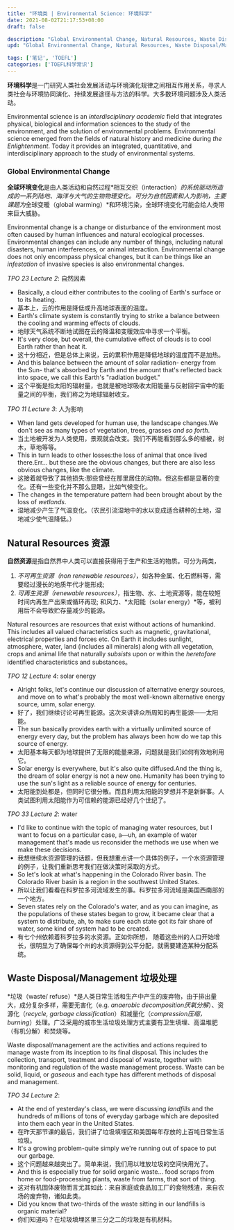 ```yaml
---
title: "环境类 | Environmental Science: 环境科学"
date: 2021-08-02T21:17:53+08:00
draft: false

description: "Global Environmental Change, Natural Resources, Waste Disposal/Management."
upd: "Global Environmental Change, Natural Resources, Waste Disposal/Management."

tags: ['笔记', 'TOEFL']
categories: ['TOEFL科学常识']
---
```


<!--more-->

**环境科学**是一门研究人类社会发展活动与环境演化规律之间相互作用关系，寻求人类社会与环境协同演化、持续发展途径与方法的科学。大多数环境问题涉及人类活动。

Environmental science is an *interdisciplinary academic* field that integrates physical, biological and information sciences to the study of the environment, and the solution of environmental problems. Environmental science emerged from the fields of natural history and medicine during *the Enlightenment*. Today it provides an integrated, quantitative, and interdisciplinary approach to the study of environmental systems.

### Global Environmental Change

**全球环境变化**是由人类活动和自然过程*相互交织（interaction）*的系统驱动所造成的一系列陆地、海洋与大气的生物物理变化。可分为自然因素和人为影响，主要课题为*全球变暖（global warming）*和环境污染，全球环境变化可能会给人类带来巨大威胁。

Environmental change is a change or disturbance of the environment most often caused by human influences and natural ecological processes. Environmental changes can include any number of things, including natural disasters, human interferences, or animal interaction. Environmental change does not only encompass physical changes, but it can be things like an *infestation* of invasive species is also environmental changes.

*TPO 23 Lecture 2*: 自然因素

- Basically, a cloud either contributes to the cooling of Earth's surface or to its heating. 
- 基本上，云的作用是降低或升高地球表面的温度。
- Earth's climate system is constantly trying to strike a balance between the cooling and warming effects of clouds. 
- 地球天气系统不断地试图在云的降温和变暖效应中寻求一个平衡。
- It's very close, but overall, the cumulative effect of clouds is to cool Earth rather than heat it.
-  这十分相近，但是总体上来说，云的累积作用是降低地球的温度而不是加热。
- And this balance between the amount of solar radiation- energy from the Sun- that's absorbed by Earth and the amount that's reflected back into space, we call this Earth's  "radiation budget." 
- 这个平衡是指太阳的辐射量，也就是被地球吸收太阳能量与反射回宇宙中的能量之间的平衡，我们称之为地球辐射收支。

*TPO 11 Lecture 3*: 人为影响

- When land gets developed for human use, the landscape changes.We don't see as many types of vegetation, trees, grasses *and so forth*. 
- 当土地被开发为人类使用，景观就会改变。我们不再能看到那么多的植被，树木，草地等等。
- This in turn leads to other losses:the loss of animal that once lived there.Err... but these are the obvious changes, but there are also less obvious changes, like the climate. 
- 这接着就导致了其他损失:那些曾经在那里居住的动物。但这些都是显著的变化。还有一些变化并不那么显眼，比如气候变化。
- The changes in the temperature pattern had been brought about by the loss of *wetlands*. 
- 湿地减少产生了气温变化。（农民引流湿地中的水以变成适合耕种的土地，湿地减少使气温降低。）

## Natural Resources 资源

**自然资源**是指自然界中人类可以直接获得用于生产和生活的物质。可分为两类，

1. *不可再生资源（non renewable resources）*，如各种金属、化石燃料等，需要经过漫长的地质年代才能形成;
2. *可再生资源（renewable resources）*，指生物、水、土地资源等，能在较短时间内再生产出来或循环再现; 和风力、*太阳能（solar energy）*等，被利用后不会导致贮存量减少的能源。

Natural resources are resources that exist without actions of humankind. This includes all valued characteristics such as magnetic, gravitational, electrical properties and forces etc. On Earth it includes sunlight, atmosphere, water, land (includes all minerals) along with all vegetation, crops and animal life that naturally *subsists* upon or within the *heretofore* identified characteristics and substances。

*TPO 12 Lecture 4*: solar energy

- Alright folks, let's continue our discussion of alternative energy sources, and move on to what's probably the most well-known alternative energy source, umm, solar energy. 
- 好了，我们继续讨论可再生能源。这次来讲讲众所周知的再生能源——太阳能。
- The sun basically provides earth with a virtually unlimited source of energy every day, but the problem has always been how do we tap this source of energy. 
- 太阳基本每天都为地球提供了无限的能量来源，问题就是我们如何有效地利用它。
- Solar energy is everywhere, but it's also quite diffused.And the thing is, the dream of solar energy is not a new one. Humanity has been trying to use the sun's light as a reliable source of energy for centuries. 
- 太阳能到处都是，但同时它很分散。而且利用太阳能的梦想并不是新鲜事。人类试图利用太阳能作为可信赖的能源已经好几个世纪了。

*TPO 33 Lecture 2*: water

- I'd like to continue with the topic of managing water resources, but I want to focus on a particular case, a—uh, an example of water management that's made us reconsider the methods we use when we make these decisions. 
- 我想继续水资源管理的话题，但我想重点讲一个具体的例子，一个水资源管理的例子，让我们重新思考我们在做决策时采取的方式。
- So let's look at what's happening in the Colorado River basin. The Colorado River basin is a region in the southwest United States. 
- 所以让我们看看在科罗拉多河流域发生的事。科罗拉多河流域是美国西南部的一个地方。
- Seven states rely on the Colorado's water, and as you can imagine, as the populations of these states began to grow, it became clear that a system to distribute, ah, to make sure each state got its fair share of water, some kind of system had to be created.
- 有七个州依赖着科罗拉多的水资源。正如你所想， 随着这些州的人口开始增长，很明显为了确保每个州的水资源得到公平分配，就需要建造某种分配系统。

## Waste Disposal/Management 垃圾处理

*垃圾（waste/ refuse）*是人类日常生活和生产中产生的废弃物，由于排出量大，成分复杂多样，需要无害化（e.g. *anaerobic decomposition厌氧分解*）、资源化（*recycle, garbage classification*）和减量化（*compression压缩，burning*）处理。广泛采用的城市生活垃圾处理方式主要有卫生填埋、高温堆肥（有机分解）和焚烧等。

Waste disposal/management are the activities and actions required to manage waste from its inception to its final disposal. This includes the collection, transport, treatment and disposal of waste, together with monitoring and regulation of the waste management process. Waste can be solid, liquid, or *gaseous* and each type has different methods of disposal and management.

*TPO 34 Lecture 2*:

- At the end of yesterday's class, we were discussing *landfills* and the hundreds of millions of tons of everyday garbage which are deposited into them each year in the United States. 
- 在昨天那节课的最后，我们讲了垃圾填埋区和美国每年存放的上百吨日常生活垃圾。
- It's a growing problem-quite simply we're running out of space to put our garbage. 
- 这个问题越来越突出了。简单来说，我们用以堆放垃圾的空间快用光了。
- And this is especially true for solid organic waste... food scraps from home or food-processing plants, waste from farms, that sort of thing. 
- 这对有机固体废物而言尤其如此：来自家庭或食品加工厂的食物残渣，来自农场的废弃物，诸如此类。
- Did you know that two-thirds of the waste sitting in our landfills is organic material?
- 你们知道吗？在垃圾填埋区里三分之二的垃圾是有机材料。